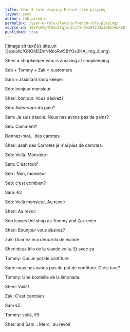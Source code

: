 ```yaml
---
title: Year 8 role playing French role playing
layout: post
author: zak.pickard
permalink: /year-8-role-playing-french-role-playing/
source-id: 102VvAXgNYdou5Tqjqb3cztYnQmZ942ddx3H917nbXZ0
published: true
---
```

 ![image alt text]({{ site.url }}/public/GROMSDnNNnoRw58YOx0HA_img_0.png)

Sheri = shopkeeper who is amazing at shopkeeping

Seb + Tommy + Zak = customers

Sam = assistant shop keeper 

Seb: bonjour monsieur

Sheri: bonjour. Vous désirez?

Seb: Aves-vous du pain?

Sam: Je suis désolé. Nous nes avons pas de pains?

Seb: Comment? 

Donnez-moi… des carottes

Sheri: aaah des Carrotes je n'ai plus de carrotes.

Seb: Voilà. Monsieur-

Sam: C'est tout?

Seb : Non, monsieur

Seb: c'est combien?

Sam: €2

Seb: Voilà monsieur, Au revoir

Sheri: Au revoir

Seb leaves the shop as Tommy and Zak enter

Sheri: Bounjour vous dèsirez?

Zak: Donnez moi deux kilo de viande

Sheri:deux kilo de la viande voila. Et avec ça

Tommy: Oui un pot de confiture

Sam: nous nes avons pas de pot de confiture. C'est tout?

Tommy: Une bouteille de la limonade.

Sheri: Voilá! 

Zak: C'est combien

Sam €5

Tommy: voilà, €5

Sheri and Sam. : Merci, au revoir

